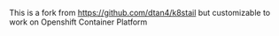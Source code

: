 This is a fork from https://github.com/dtan4/k8stail but customizable to work on Openshift Container Platform
